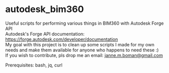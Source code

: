 # autodesk_bim360  

Useful scripts for performing various things in BIM360 with Autodesk Forge API  
Autodesk's Forge API documentation: https://forge.autodesk.com/developer/documentation  
My goal with this project is to clean up some scripts I made for my own needs and make them available for anyone who happens to need these :)  
If you wish to contribute, pls drop me an email: janne.m.boman@gmail.com  

Prerequisites:
bash, jq, curl
